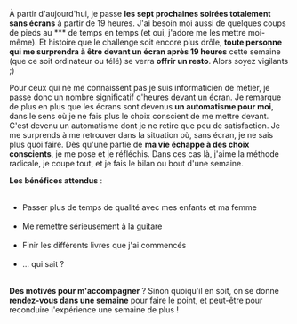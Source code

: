 <!-- 
.. title: Soirées sans écrans : ça commence aujourd'hui !
.. slug: soirées-sans-écrans-ça-commence-aujourdhui
.. date: 2013-04-03 10:50:32+02:00
.. tags: Développement personnel, Challenge
.. category: 
.. link: 
.. description: 
.. type: text
-->

<p><p>À partir d'aujourd'hui, je passe <strong>les sept prochaines soirées totalement sans écrans</strong> à partir de 19 heures. J'ai besoin moi aussi de quelques coups de pieds au *** de temps en temps (et oui, j'adore me les mettre moi-même). Et histoire que le challenge soit encore plus drôle, <strong>toute personne qui me surprendra à être devant un écran après 19 heures</strong> cette semaine (que ce soit ordinateur ou télé) se verra <strong>offrir un resto</strong>. Alors soyez vigilants ;)</p></p>
<!-- TEASER_END -->
<p><p>Pour ceux qui ne me connaissent pas je suis informaticien de métier, je passe donc un nombre significatif d'heures devant un écran. Je remarque de plus en plus que les écrans sont devenus <strong>un automatisme pour moi</strong>, dans le sens où je ne fais plus le choix conscient de me mettre devant. C'est devenu un automatisme dont je ne retire que peu de satisfaction. Je me surprends à me retrouver dans la situation où, sans écran, je ne sais plus quoi faire. Dès qu'une partie de <strong>ma vie échappe à des choix conscients</strong>, je me pose et je réfléchis. Dans ces cas là, j'aime la méthode radicale, je coupe tout, et je fais le bilan ou bout d'une semaine.</p></p>

<p><p><strong>Les bénéfices attendus</strong> :</p></p>

<p><ul><br /><li>Passer plus de temps de qualité avec mes enfants et ma femme</li><br /><li>Me remettre sérieusement à la guitare</li><br /><li>Finir les différents livres que j'ai commencés</li><br /><li>… qui sait ?</li><br /></ul></p>

<p><p><strong>Des motivés pour m'accompagner</strong> ? Sinon quoiqu'il en soit, on se donne <strong>rendez-vous dans une semaine</strong> pour faire le point, et peut-être pour reconduire l'expérience une semaine de plus !</p></p>
